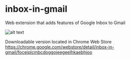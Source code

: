 # inbox-in-gmail
Web extension that adds features of Google Inbox to Gmail

![alt text](https://i.ibb.co/6D7Ppv9/inboxingmail.jpg)

Downloadable version located in Chrome Web Store <br>
https://chrome.google.com/webstore/detail/inbox-in-gmail/foceiplcmbcdoggojeegeelhkaebhjoo

